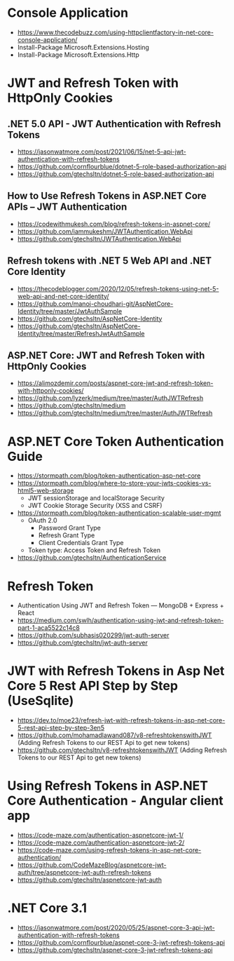 # Console Application
+ https://www.thecodebuzz.com/using-httpclientfactory-in-net-core-console-application/
+ Install-Package Microsoft.Extensions.Hosting
+ Install-Package Microsoft.Extensions.Http

# JWT and Refresh Token with HttpOnly Cookies

## .NET 5.0 API - JWT Authentication with Refresh Tokens
+ https://jasonwatmore.com/post/2021/06/15/net-5-api-jwt-authentication-with-refresh-tokens
+ https://github.com/cornflourblue/dotnet-5-role-based-authorization-api
+ https://github.com/gtechsltn/dotnet-5-role-based-authorization-api

## How to Use Refresh Tokens in ASP.NET Core APIs – JWT Authentication
+ https://codewithmukesh.com/blog/refresh-tokens-in-aspnet-core/
+ https://github.com/iammukeshm/JWTAuthentication.WebApi
+ https://github.com/gtechsltn/JWTAuthentication.WebApi

## Refresh tokens with .NET 5 Web API and .NET Core Identity
+ https://thecodeblogger.com/2020/12/05/refresh-tokens-using-net-5-web-api-and-net-core-identity/
+ https://github.com/manoj-choudhari-git/AspNetCore-Identity/tree/master/JwtAuthSample
+ https://github.com/gtechsltn/AspNetCore-Identity
+ https://github.com/gtechsltn/AspNetCore-Identity/tree/master/RefreshJwtAuthSample

## ASP.NET Core: JWT and Refresh Token with HttpOnly Cookies
+ https://alimozdemir.com/posts/aspnet-core-jwt-and-refresh-token-with-httponly-cookies/
+ https://github.com/lyzerk/medium/tree/master/AuthJWTRefresh
+ https://github.com/gtechsltn/medium
+ https://github.com/gtechsltn/medium/tree/master/AuthJWTRefresh

# ASP.NET Core Token Authentication Guide
+ https://stormpath.com/blog/token-authentication-asp-net-core
+ https://stormpath.com/blog/where-to-store-your-jwts-cookies-vs-html5-web-storage
  + JWT sessionStorage and localStorage Security
  + JWT Cookie Storage Security (XSS and CSRF)
+ https://stormpath.com/blog/token-authentication-scalable-user-mgmt
  + OAuth 2.0
    + Password Grant Type
    + Refresh Grant Type
    + Client Credentials Grant Type
  + Token type: Access Token and Refresh Token
+ https://github.com/gtechsltn/AuthenticationService

# Refresh Token
+ Authentication Using JWT and Refresh Token — MongoDB + Express + React
+ https://medium.com/swlh/authentication-using-jwt-and-refresh-token-part-1-aca5522c14c8
+ https://github.com/subhasis020299/jwt-auth-server
+ https://github.com/gtechsltn/jwt-auth-server

# JWT with Refresh Tokens in Asp Net Core 5 Rest API Step by Step (UseSqlite)
+ https://dev.to/moe23/refresh-jwt-with-refresh-tokens-in-asp-net-core-5-rest-api-step-by-step-3en5
+ https://github.com/mohamadlawand087/v8-refreshtokenswithJWT (Adding Refresh Tokens to our REST Api to get new tokens)
+ https://github.com/gtechsltn/v8-refreshtokenswithJWT (Adding Refresh Tokens to our REST Api to get new tokens)

# Using Refresh Tokens in ASP.NET Core Authentication - Angular client app
+ https://code-maze.com/authentication-aspnetcore-jwt-1/
+ https://code-maze.com/authentication-aspnetcore-jwt-2/
+ https://code-maze.com/using-refresh-tokens-in-asp-net-core-authentication/
+ https://github.com/CodeMazeBlog/aspnetcore-jwt-auth/tree/aspnetcore-jwt-auth-refresh-tokens
+ https://github.com/gtechsltn/aspnetcore-jwt-auth

# .NET Core 3.1
+ https://jasonwatmore.com/post/2020/05/25/aspnet-core-3-api-jwt-authentication-with-refresh-tokens
+ https://github.com/cornflourblue/aspnet-core-3-jwt-refresh-tokens-api
+ https://github.com/gtechsltn/aspnet-core-3-jwt-refresh-tokens-api
